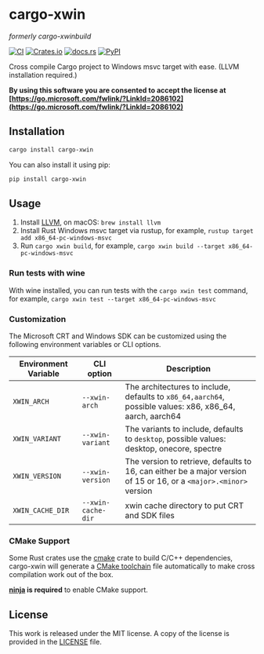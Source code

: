 # cargo-xwin

_formerly cargo-xwinbuild_

[![CI](https://github.com/messense/cargo-xwin/workflows/CI/badge.svg)](https://github.com/messense/cargo-xwin/actions?query=workflow%3ACI)
[![Crates.io](https://img.shields.io/crates/v/cargo-xwin.svg)](https://crates.io/crates/cargo-xwin)
[![docs.rs](https://docs.rs/cargo-xwin/badge.svg)](https://docs.rs/cargo-xwin/)
[![PyPI](https://img.shields.io/pypi/v/cargo-xwin.svg)](https://pypi.org/project/cargo-xwin)

Cross compile Cargo project to Windows msvc target with ease. (LLVM installation required.)

**By using this software you are consented to accept the license at [https://go.microsoft.com/fwlink/?LinkId=2086102](https://go.microsoft.com/fwlink/?LinkId=2086102)**

## Installation

```bash
cargo install cargo-xwin
```

You can also install it using pip:

```bash
pip install cargo-xwin
```

## Usage

1. Install [LLVM](https://llvm.org), on macOS: `brew install llvm`
2. Install Rust Windows msvc target via rustup, for example, `rustup target add x86_64-pc-windows-msvc`
3. Run `cargo xwin build`, for example, `cargo xwin build --target x86_64-pc-windows-msvc`

### Run tests with wine

With wine installed, you can run tests with the `cargo xwin test` command,
for example, `cargo xwin test --target x86_64-pc-windows-msvc`

### Customization

The Microsoft CRT and Windows SDK can be customized using the following environment variables or CLI options.

| Environment Variable | CLI option         | Description                                                                                                        |
|----------------------|--------------------|--------------------------------------------------------------------------------------------------------------------|
| `XWIN_ARCH`          | `--xwin-arch`      | The architectures to include, defaults to `x86_64,aarch64`, possible values: x86, x86_64, aarch, aarch64           |
| `XWIN_VARIANT`       | `--xwin-variant`   | The variants to include, defaults to `desktop`, possible values: desktop, onecore, spectre                         |
| `XWIN_VERSION`       | `--xwin-version`   | The version to retrieve, defaults to 16, can either be a major version of 15 or 16, or a `<major>.<minor>` version |
| `XWIN_CACHE_DIR`     | `--xwin-cache-dir` | xwin cache directory to put CRT and SDK files                                                                      |

### CMake Support

Some Rust crates use the [cmake](https://github.com/alexcrichton/cmake-rs) crate to build C/C++ dependencies,
cargo-xwin will generate a [CMake toolchain](https://cmake.org/cmake/help/latest/manual/cmake-toolchains.7.html) file
automatically to make cross compilation work out of the box.

**[ninja](https://ninja-build.org/) is required** to enable CMake support.

## License

This work is released under the MIT license. A copy of the license is provided
in the [LICENSE](./LICENSE) file.
